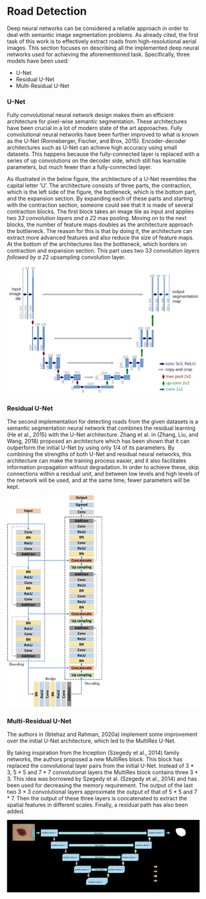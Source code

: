 # Road Detection
Deep neural networks can be considered a reliable approach in order to deal with semantic
image segmentation problems. As already cited, the first task of this work is
to effectively extract roads from high-resolutional aerial images. This section focuses
on describing all the implemented deep neural networks used for achieving the
aforementioned task.
Specifically, three models have been used:
- U-Net
- Residual U-Net
- Multi-Residual U-Net

### U-Net
Fully convolutional neural network design makes them an efficient architecture for
pixel-wise semantic segmentation. These architectures have been crucial in a lot of
modern state of the art approaches. Fully convolutional neural networks have been further
improved to what is known as the U-Net (Ronneberger, Fischer, and Brox, 2015). Encoder-decoder architectures such as U-Net can achieve high accuracy using small
datasets. This happens because the fully-connected layer is replaced with a series of
up convolutions on the decoder side, which still has learnable parameters, but much
fewer than a fully-connected layer.

As illustrated in the below figure, the architecture of a U-Net resembles the capital letter
’U’. The architecture consists of three parts, the contraction, which is the left side of
the figure, the bottleneck, which is the bottom part, and the expansion section. By
expanding each of these parts and starting with the contraction section, someone could
see that it is made of several contraction blocks. The first block takes an image tile as
input and applies two 3*3 convolution layers and a 2*2 max pooling. Moving on
to the next blocks, the number of feature maps doubles as the architecture approach
the bottleneck. The reason for this is that by doing it, the architecture can extract
more advanced features and also reduce the size of feature maps. At the bottom of the
architectures lies the bottleneck, which borders on contraction and expansion section.
This part uses two 3*3 convolution layers followed by a 2*2 upsampling convolution
layer.

![U-Net](https://github.com/TypEktor/Aerial-Image-Geolocalisation-Using-Road-Detection/blob/main/Code/Road%20Detection/Images/U-Net.png?raw=true)


### Residual U-Net

The second implementation for detecting roads from the given datasets is a semantic
segmentation neural network that combines the residual learning (He et al., 2015) with
the U-Net architecture. Zhang et al. in (Zhang, Liu, and Wang, 2018) proposed an
architecture which has been shown that it can outperform the initial U-Net by using
only 1/4 of its parameters. By combining the strengths of both U-Net and residual
neural networks, this architecture can make the training process easier, and it also
facilitates information propagation without degradation. In order to achieve these,
skip connections within a residual unit, and between low levels and high levels of the
network will be used, and at the same time, fewer parameters will be kept.

![RESU-Net](https://github.com/TypEktor/Aerial-Image-Geolocalisation-Using-Road-Detection/blob/main/Code/Road%20Detection/Images/ResUNet.png?raw=true)

### Multi-Residual U-Net
The authors in (Ibtehaz and Rahman, 2020a) implement some improvement
over the initial U-Net architecture, which led to the MultiRes U-Net.

By taking inspiration from the Inception (Szegedy et al., 2014) family
networks, the authors proposed a new MultiRes block. This block has replaced the
convolutional layer pairs from the initial U-Net. Instead of
3 * 3, 5 * 5 and 7 * 7 convolutional layers the MultiRes block contains three 3 * 3.
This idea was borrowed by Szegedy et al. (Szegedy et al., 2014) and has been used
for decreasing the memory requirement. The output of the last two 3 * 3 convolutional
layers approximate the output of that of 5 * 5 and 7 * 7. Then the output of these
three layers is concatenated to extract the spatial features in different scales. Finally, a
residual path has also been added.

![MultiRESU-Net](https://github.com/TypEktor/Aerial-Image-Geolocalisation-Using-Road-Detection/blob/main/Code/Road%20Detection/Images/MultiResUnet.png?raw=true)
